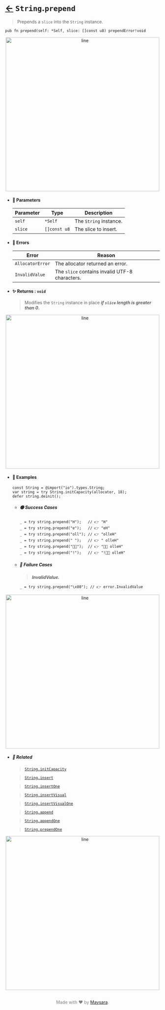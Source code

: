 # [←](../String.md) `String`.`prepend`

> Prepends a `slice` into the `String` instance.

```zig
pub fn prepend(self: *Self, slice: []const u8) prependError!void
```


<div align="center">
<img src="https://raw.githubusercontent.com/Super-ZIG/io/refs/heads/main/dist/img/md/line.png" alt="line" style="width:500px;"/>
</div>

- #### 🧩 Parameters

    | Parameter | Type         | Description            |
    | --------- | ------------ | ---------------------- |
    | `self`    | `*Self`      | The `String` instance. |
    | `slice`   | `[]const u8` | The slice to insert.   |

- #### 🚫 Errors
    
    | Error             | Reason                                         |
    | ----------------- | ---------------------------------------------- |
    | `AllocatorError` | The allocator returned an error.               |
    | `InvalidValue`    | The `slice` contains invalid UTF-8 characters. |

- #### ✨ Returns : `void`

    > Modifies the `String` instance in place **_if `slice` length is greater than 0_.**

<div align="center">
<img src="https://raw.githubusercontent.com/Super-ZIG/io/refs/heads/main/dist/img/md/line.png" alt="line" style="width:500px;"/>
</div>

- #### 🧪 Examples

    ```zig
    const String = @import("io").types.String;
    var string = try String.initCapacity(allocator, 18);
    defer string.deinit();
    ```

    - ##### 🟢 Success Cases

        ```zig
        _ = try string.prepend("H");   // 👉 "H"
        _ = try string.prepend("e");   // 👉 "eH"
        _ = try string.prepend("oll"); // 👉 "olleH"
        _ = try string.prepend(" ");   // 👉 " olleH"
        _ = try string.prepend("👨‍🏭");  // 👉 "👨‍🏭 olleH"
        _ = try string.prepend("!");   // 👉 "!👨‍🏭 olleH"
        ```

    - ##### 🔴 Failure Cases
        
        > **_InvalidValue._**

        ```zig
        _ = try string.prepend("\x80"); // 👉 error.InvalidValue
        ```

<div align="center">
<img src="https://raw.githubusercontent.com/Super-ZIG/io/refs/heads/main/dist/img/md/line.png" alt="line" style="width:500px;"/>
</div>

- ##### 🔗 Related

  > [`String.initCapacity`](./initCapacity.md)

  > [`String.insert`](./insert.md)

  > [`String.insertOne`](./insertOne.md)

  > [`String.insertVisual`](./insertVisual.md)

  > [`String.insertVisualOne`](./insertVisualOne.md)

  > [`String.append`](./append.md)

  > [`String.appendOne`](./appendOne.md)

  > [`String.prependOne`](./prependOne.md)

<div align="center">
<img src="https://raw.githubusercontent.com/Super-ZIG/io/refs/heads/main/dist/img/md/line.png" alt="line" style="width:500px;"/>
</div>

<p align="center" style="color:grey;"><br />Made with ❤️ by <a href="http://github.com/maysara-elshewehy" target="blank">Maysara</a>.</p>